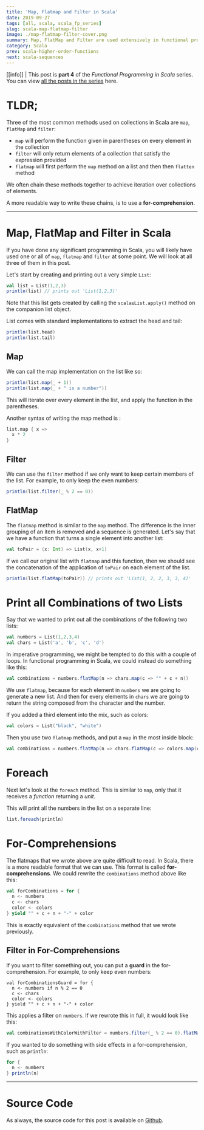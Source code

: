 ```yaml
---
title: 'Map, Flatmap and Filter in Scala'
date: 2019-09-27
tags: [all, scala, scala_fp_series]
slug: scala-map-flatmap-filter
image: ./map-flatmap-filter-cover.png
summary: Map, FlatMap and Filter are used extensively in functional programming and in Scala. This post will look at all three of them, as well as foreach comprehensions
category: Scala
prev: scala-higher-order-functions
next: scala-sequences
---
```


[[info]]
| This post is **part 4** of the _Functional Programming in Scala_ series. You can view [all the posts in the series](../blog/scala_fp_series) here.

# TLDR;

Three of the most common methods used on collections in Scala are `map`, `flatMap` and `filter`:

- `map` will perform the function given in parentheses on every element in the collection
- `filter` will only return elements of a collection that satisfy the expression provided
- `flatmap` will first perform the `map` method on a list and then then `flatten` method

We often chain these methods together to achieve iteration over collections of elements.

A more readable way to write these chains, is to use a **for-comprehension**.

---

# Map, FlatMap and Filter in Scala

If you have done any significant programming in Scala, you will likely have used one or all of `map`, `flatmap` and `filter` at some point. We will look at all three of them in this post.

Let's start by creating and printing out a very simple `List`:

```scala
val list = List(1,2,3)
println(list) // prints out 'List(1,2,3)'
```

Note that this list gets created by calling the `scala±List.apply()` method on the companion list object.

List comes with standard implementations to extract the head and tail:

```scala
println(list.head)
println(list.tail)
```

## Map

We can call the map implementation on the list like so:

```scala
println(list.map(_ + 1))
println(list.map(_ + " is a number"))
```

This will iterate over every element in the list, and apply the function in the parentheses.

Another syntax of writing the map method is :

```scala
list.map { x =>
  x * 2
}
```

## Filter

We can use the `filter` method if we only want to keep certain members of the list. For example, to only keep the even numbers:

```scala
println(list.filter(_ % 2 == 0))
```

## FlatMap

The `flatmap` method is similar to the `map` method. The difference is the inner grouping of an item is removed and a sequence is generated. Let's say that we have a function that turns a single element into another list:

```scala
val toPair = (x: Int) => List(x, x+1)
```

If we call our original list with `flatmap` and this function, then we should see the concatenation of the application of `toPair` on each element of the list.

```scala
println(list.flatMap(toPair)) // prints out 'List(1, 2, 2, 3, 3, 4)'
```

# Print all Combinations of two Lists

Say that we wanted to print out all the combinations of the following two lists:

```scala
val numbers = List(1,2,3,4)
val chars = List('a', 'b', 'c', 'd')
```

In imperative programming, we might be tempted to do this with a couple of loops. In functional programming in Scala, we could instead do something like this:

```scala
val combinations = numbers.flatMap(n => chars.map(c => "" + c + n))
```

We use `flatmap`, because for each element in `numbers` we are going to generate a new list. And then for every elements in `chars` we are going to return the string composed from the character and the number.

If you added a third element into the mix, such as colors:

```scala
val colors = List("black", "white")
```

Then you use two `flatmap` methods, and put a `map` in the most inside block:

```scala
val combinations = numbers.flatMap(n => chars.flatMap(c => colors.map(color => "" + c + n + "-" + color)))
```

# Foreach

Next let's look at the `foreach` method. This is similar to `map`, only that it receives a _function_ returning a _unit_.

This will print all the numbers in the list on a separate line:

```scala
list.foreach(println)
```

# For-Comprehensions

The flatmaps that we wrote above are quite difficult to read. In Scala, there is a more readable format that we can use. This format is called **for-comprehensions**. We could rewrite the `combinations` method above like this:

```scala
val forCombinations = for {
  n <- numbers
  c <- chars
  color <- colors
} yield "" + c + n + "-" + color
```

This is exactly equivalent of the `combinations` method that we wrote previously.

## Filter in For-Comprehensions

If you want to filter something out, you can put a **guard** in the for-comprehension. For example, to only keep even numbers:

```scala{2}
val forCombinationsGuard = for {
  n <- numbers if n % 2 == 0
  c <- chars
  color <- colors
} yield "" + c + n + "-" + color
```

This applies a filter on `numbers`. If we rewrote this in full, it would look like this:

```scala
val combinationsWithColorWithFilter = numbers.filter(_ % 2 == 0).flatMap(n => chars.flatMap(c => colors.map(color => "" + c + n + "-" + color)))
```

If you wanted to do something with side effects in a for-comprehension, such as `println`:

```scala
for {
  n <- numbers
} println(n)
```

---

# Source Code

As always, the source code for this post is available on [Github](https://github.com/james-willett/ScalaBlog/blob/master/src/scalaBasics/functionalProgramming/MapFlatmapFilter.scala).
